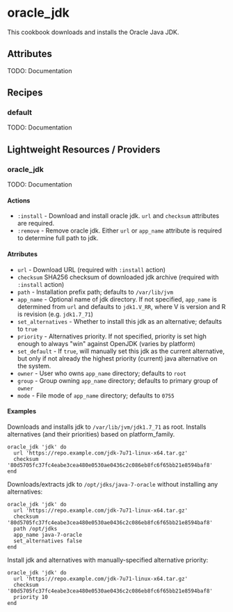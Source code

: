 # oracle_jdk

This cookbook downloads and installs the Oracle Java JDK.

## Attributes

TODO: Documentation

## Recipes

### default

TODO: Documentation

## Lightweight Resources / Providers

### oracle_jdk

TODO: Documentation

#### Actions
* `:install` - Download and install oracle jdk. `url` and `checksum` attributes
are required.
* `:remove` - Remove oracle jdk. Either `url` or `app_name` attribute is
required to determine full path to jdk.

#### Atrributes

* `url` - Download URL (required with `:install` action)
* `checksum` SHA256 checksum of downloaded jdk archive (required with
  `:install` action)
* `path` - Installation prefix path; defaults to `/var/lib/jvm`
* `app_name` - Optional name of jdk directory. If not specified,
`app_name` is determined from `url` and defaults to `jdk1.V_RR`, where V is version and R is revision (e.g. `jdk1.7_71`)
* `set_alternatives` - Whether to install this jdk as an alternative;
defaults to `true`
* `priority` - Alternatives priority. If not specified, priority is set high
enough to always "win" against OpenJDK (varies by platform)
* `set_default` - If `true`, will manually set this jdk as the current alternative, but only if not already the highest priority (current) java
alternative on the system.
* `owner` - User who owns `app_name` directory; defaults to `root`
* `group` - Group owning `app_name` directory; defaults to primary group of `owner`
* `mode` - File mode of `app_name` directory; defaults to `0755`

#### Examples

Downloads and installs jdk to `/var/lib/jvm/jdk1.7_71` as root. Installs
alternatives (and their priorities) based on platform_family.
```
oracle_jdk 'jdk' do
  url 'https://repo.example.com/jdk-7u71-linux-x64.tar.gz'
  checksum '80d5705fc37fc4eabe3cea480e0530ae0436c2c086eb8fc6f65bb21e8594baf8'
end
```

Downloads/extracts jdk to `/opt/jdks/java-7-oracle` without installing
any alternatives:
```
oracle_jdk 'jdk' do
  url 'https://repo.example.com/jdk-7u71-linux-x64.tar.gz'
  checksum '80d5705fc37fc4eabe3cea480e0530ae0436c2c086eb8fc6f65bb21e8594baf8'
  path /opt/jdks
  app_name java-7-oracle
  set_alternatives false
end
```

Install jdk and alternatives with manually-specified alternative priority:
```
oracle_jdk 'jdk' do
  url 'https://repo.example.com/jdk-7u71-linux-x64.tar.gz'
  checksum '80d5705fc37fc4eabe3cea480e0530ae0436c2c086eb8fc6f65bb21e8594baf8'
  priority 10
end
```

